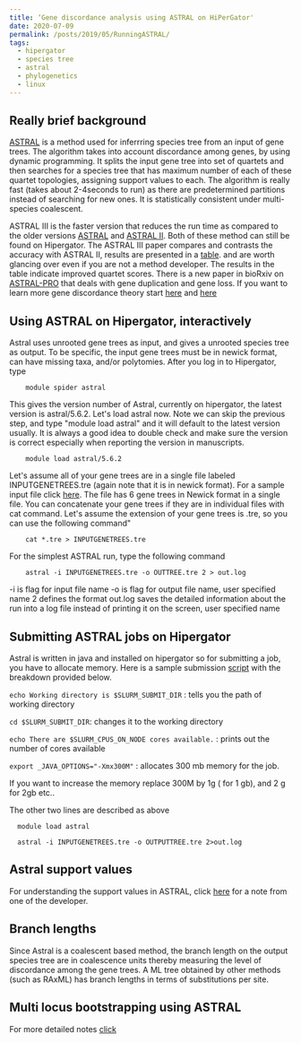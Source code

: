 ```yaml
---
title: ‘Gene discordance analysis using ASTRAL on HiPerGator'
date: 2020-07-09
permalink: /posts/2019/05/RunningASTRAL/
tags:
  - hipergator
  - species tree
  - astral
  - phylogenetics 
  - linux
--- 
```


Really brief background 
--------

[ASTRAL](https://bmcbioinformatics.biomedcentral.com/articles/10.1186/s12859-018-2129-y) is a method used for inferrring species tree from an input of gene trees.
The algorithm takes into account discordance among genes, by using dynamic programming. It splits the input gene tree into set of quartets and then searches for a species tree that has maximum number of each of these quartet topologies, assigning support values to each. The algorithm is really fast (takes about 2-4seconds to run) as there are predetermined  partitions instead of searching for new ones. It is statistically consistent under multi-species coalescent. 

ASTRAL III  is the faster version that reduces the run time as compared to the older versions [ASTRAL](https://academic.oup.com/bioinformatics/article/30/17/i541/200803) and [ASTRAL II](https://pubmed.ncbi.nlm.nih.gov/26072508/). 
Both of these method can still be found on Hipergator. The ASTRAL III paper compares and contrasts the accuracy with ASTRAL II, results are presented in a [table](https://bmcbioinformatics.biomedcentral.com/articles/10.1186/s12859-018-2129-y/tables/1).
and are worth glancing over even if you are not a method developer. The results in the table indicate improved quartet scores. 
There is a new paper in bioRxiv on [ASTRAL-PRO](https://www.biorxiv.org/content/10.1101/2019.12.12.874727v2) that deals with gene duplication and gene loss.
If you want to learn more gene discordance theory start [here](https://academic.oup.com/sysbio/article/46/3/523/1651369) and [here](https://www.cell.com/trends/ecology-evolution/fulltext/S0169-5347(09)00084-6?)


Using ASTRAL on Hipergator, interactively
---------
Astral uses unrooted gene trees as input, and gives a unrooted species tree as output. To be specific, the input gene trees must be in newick format, can have missing taxa, and/or polytomies. 
After you log in to Hipergator, type

        module spider astral 
        
This gives the version number of Astral, currently on hipergator, the latest version is astral/5.6.2. Let's load astral now. Note we can skip the previous step, and type "module load astral" and it will default to the latest version usually.
It is always a good idea to double check and make sure the version is correct especially when reporting the version in manuscripts.

        module load astral/5.6.2
        

Let's assume all of your gene trees are in a single file labeled INPUTGENETREES.tre (again note that it is in newick format). For a sample input file click [here]( http://NatyaHans.github.io/files/sample6gene.tre). The file has 6 gene trees in  Newick format in a single file. You can concatenate your gene trees if they are in individual files with cat command. Let's assume the extension of your gene trees is .tre, so you can use the following command"

        cat *.tre > INPUTGENETREES.tre

For the simplest ASTRAL run, type the following command
 
        astral -i INPUTGENETREES.tre -o OUTTREE.tre 2 > out.log
 
 
-i is flag for input file name
-o is flag for output file name, user specified name
2 defines the format
out.log saves the detailed information about the run into a log file instead of printing it on the screen, user specified name
 
Submitting ASTRAL jobs on Hipergator
---------
Astral is written in java and installed on hipergator so for submitting a job, you have to allocate memory. Here is a sample submission [script](http://NatyaHans.github.io/files/slurm_astral.sh) with the breakdown provided below.
 
`echo Working directory is $SLURM_SUBMIT_DIR` : tells you the path of working directory

`cd $SLURM_SUBMIT_DIR`: changes it to the working directory

`echo There are $SLURM_CPUS_ON_NODE cores available.` : prints out the number of cores available

`export _JAVA_OPTIONS="-Xmx300M"` : allocates 300 mb memory for the job.

If you want to increase the memory replace 300M by 1g ( for 1 gb), and 2 g for 2gb etc..

The other two lines are described as above

      module load astral

      astral -i INPUTGENETREES.tre -o OUTPUTTREE.tre 2>out.log

Astral support values
--------
For understanding the support values in ASTRAL, click [here](http://eceweb.ucsd.edu/~smirarab/2016/04/15/localpp.html) for a note from one of the developer. 
  
Branch lengths
--------
Since Astral is a coalescent based method, the branch length on the output species tree are in coalescence units thereby measuring the level of discordance among the gene trees. A ML tree obtained by other methods (such as RAxML) has branch lengths in terms of substitutions per site.

Multi locus bootstrapping using ASTRAL
--------

For more detailed notes [click](https://github.com/smirarab/ASTRAL/blob/master/README.md)
 
  


